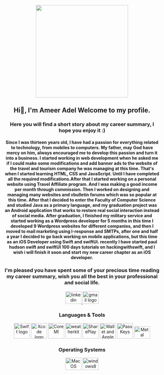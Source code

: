 <div align="center">
</div>


<div align="center">
  <img height="300"  src="https://i.pinimg.com/originals/66/83/3e/66833e07d6fb9eb5d724e47d0c814285.gif"  />
</div>




<h2 align="center">Hi👋, I'm Ameer Adel Welcome to my profile. 
  </h2>
  
  <h3 align="center">
  Here you will find a short story about my career summary, I hope you enjoy it :)
</h3>

<h4 align="center">
Since I was thirteen years old, I have had a passion for everything related to technology, from mobiles to computers. My father, may God have mercy on him, always encouraged me to develop this passion and turn it into a business. I started working in web development when he asked me if I could make some modifications and add banner ads to the website of the travel and tourism company he was managing at this time. That's when I started learning HTML, CSS and JavaScript. Until I have completed all the required modifications.After that I started working on a personal website using Travel Affiliate program. And I was making a good income per month through commission. Then I worked on designing and managing many websites and vbulletin forums which was so popular at this time. After that I decided to enter the Faculty of Computer Science and studied Java as a primary language, and my graduation project was an Android application that works to restore real social interaction instead of social media. After graduation, I finished my military service and started working as a Wordpress developer for 5 months in this time I developed 9 Wordpress websites for different companies, and then I moved to mail marketing using I-response and SMTPs, after one and half a year I decided to go back working on mobile applications, but this time as an iOS Developer using Swift and swiftUi. recently I have started paul hudson swift and swiftUI 100 days tutorials on hackingwithswift, and I wish i will finish it soon and start my new career chapter as an iOS developer. 
</h4>
  <h3 align="center">
I'm pleased you have spent some of your precious time reading my career summary, wish you all the best in your professional and social life.</h3>



<h4 align="center"></h4>



<div align="center">
  <a href="https://www.linkedin.com/in/ameer-adel-b8b673163/" target="_blank">
    <img src="https://raw.githubusercontent.com/maurodesouza/profile-readme-generator/master/src/assets/icons/social/linkedin/default.svg" width="52" height="40" alt="linkedin logo"  />
  </a>
  <a href="mailto:se.ameeradel@gmail.com" target="_blank">
    <img src="https://raw.githubusercontent.com/maurodesouza/profile-readme-generator/master/src/assets/icons/social/gmail/default.svg" width="52" height="40" alt="gmail logo"  />
  </a>

  </a>

</div>




<div align="center">
    <h3>
        Languages & Tools
    </h3>
  <img src="https://developer.apple.com/swift/images/swift-logo.svg" height="50" width="52" alt="Swift logo"  />
  <img src="https://developer.apple.com/assets/elements/icons/xcode-12/xcode-12-96x96_2x.png" height="50" width="52" alt="Xcode logo"  />
  <img src="https://developer.apple.com/assets/elements/icons/core-ml/core-ml-96x96_2x.png" height="50" width="52" alt="CoreMl" />
  <img src="https://developer.apple.com/assets/elements/icons/weatherkit/weatherkit-96x96_2x.png" height="50" width="52" alt="weatherkit"  />
  <img src="https://developer.apple.com/assets/elements/icons/shareplay/shareplay-96x96_2x.png" height="50" width="52" alt="SharePlay"  />
  <img src="https://developer.apple.com/assets/elements/icons/wallet/wallet-96x96_2x.png" height="50" width="52" alt="Wallet and Apple pay"  />
  <img src="https://developer.apple.com/assets/elements/icons/passkeys/passkeys-64x64_2x.png" height="50" width="52" alt="PassKeys"  />
  <img src="https://developer.apple.com/assets/elements/icons/metal/metal-96x96_2x.png" height="40" width="52" alt="Metal"  />


</div>



<div align="center">
  <h3>
     Operating Systems   
  </h3>
  <img src="https://developer.apple.com/licensing-trademarks/images/mac-logo.svg" height="40" width="52" alt="Mac OS logo"  />
  <img src="https://cdn.jsdelivr.net/gh/devicons/devicon/icons/windows8/windows8-original.svg" height="40" width="52" alt="windows8 logo"  />
</div>



